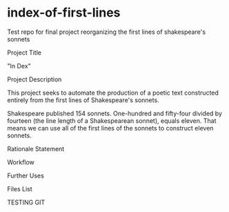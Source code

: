 # index-of-first-lines
Test repo for final project reorganizing the first lines of shakespeare's sonnets


Project Title

"In Dex" 

Project Description

This project seeks to automate the production of a poetic text constructed entirely from the first lines of Shakespeare's sonnets. 

Shakespeare published 154 sonnets. One-hundred and fifty-four divided by fourteen (the line length of a Shakespearean sonnet), equals eleven.
That means we can use all of the first lines of the sonnets to construct eleven sonnets. 

Rationale Statement

Workflow

Further Uses

Files List



TESTING GIT